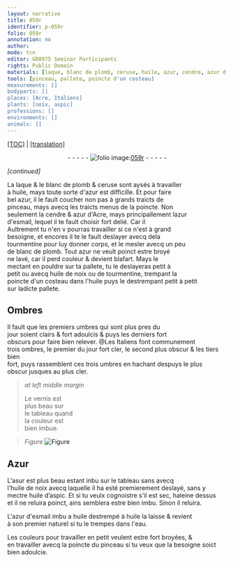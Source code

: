 ```yaml
---
layout: narrative
title: 059r
identifier: p-059r
folio: 059r
annotation: no
author:
mode: tcn
editor: GR8975 Seminar Participants
rights: Public Domain
materials: [laque, blanc de plomb, ceruse, huile, azur, cendre, azur d'Acre, azur d'esmail, tourmentine, huile de noix, vernis, Azur, asur, huile d’aspic, eau]
tools: [pinceau, pallete, poincte d'un costeau]
measurements: []
bodyparts: []
places: [Acre, Italiens]
plants: [noix, aspic]
professions: []
environments: []
animals: []
---
```


<p><a href="{{ site.baseurl }}/normalized/">[TOC]</a> | <a href="{{ site.baseurl }}/texts/p-059r_tl/" target="_blank">[translation]</a></p><div class="folio" align="center">- - - - - <a href="http://gallica.bnf.fr/ark:/12148/btv1b10500001g/f123.item" target="_blank"><img src="https://cu-mkp.github.io/2017-workshop-edition/assets/photo-icon.png" alt="folio image: " style="display:inline-block; margin-bottom:-3px;"/>059r</a> - - - - - </div>  
 
*[continued]*
  
La <span class="m">laque</span> & le <span class="m">blanc de plomb</span> & <span class="m">ceruse</span> sont aysés à travailler<br/> à <span class="m">huile</span>, mays toute sorte d'<span class="m">azur</span> est difficille. Et pour faire<br/> bel <span class="m">azur</span>, il le fault coucher non pas à grands traicts de<br/> <span class="tl">pinceau</span>, mays avecq les traicts menus de la poincte. Non<br/> seulem<span class="exp">ent</span> la <span class="m">cendre</span> & <span class="m">azur d'<span class="pl">Acre</span></span>, mays principallem<span class="exp">ent</span> l<span class="m">azur<br/> d'esmail</span>, lequel il te fault choisir fort delié. <span class="del">Car il</span><br/> Aultrement tu n'en <span class="del">v</span> pourras travailler si ce n'est à grand<br/> besoigne, et encores il te le fault deslayer avecq dela<br/> <span class="m">tourmentine</span> pour luy donner corps, et le mesler avecq un peu<br/> de <span class="m">blanc de plomb</span>. Tout <span class="m">azur</span> ne veult poinct estre broyé<br/> ne lavé, car il perd couleur & devient blafart. Mays le<br/> mectant en pouldre sur ta <span class="tl">pallete</span>, tu le deslayeras petit à<br/> petit ou avecq <span class="m">huile de <span class="pa">noix</span></span> ou de <span class="m">tourmentine</span>, trempant la<br/> <span class="tl">poincte d'un costeau</span> dans l'<span class="m">huile</span> puys le destrempant petit à petit<br/> sur ladicte <span class="tl">pallete</span>.

 
  

## Ombres

 
Il fault que les premiers umbres qui sont plus pres du<br/> jour soient clairs & fort adoulcis & puys les derniers fort<br/> obscurs pour faire bien relever. @Les <span class="pl">Italiens</span> font communement<br/> trois ombres, le premier du jour fort cler, le second plus obscur & les tiers bien<br/> fort, puys rassemblent ces trois umbres en hachant despuys le plus<br/> obscur jusques au plus cler.
 
> *at left middle margin*
> 
> 
>   Le <span class="m">vernis</span> est<br/> plus beau sur<br/> le tableau qua<span class="exp">n</span>d<br/> la couleur est<br/> bien imbue.
 
> *Figure*
> <a href="https://drive.google.com/open?id=0B9-oNrvWdlO5QWJmbC1RaG8zTGM" target="_blank"><img src="https://cu-mkp.github.io/GR8975-edition/assets/photo-icon.png" alt="Figure" style="display:inline-block; margin-bottom:-3px;"/></a>
 
 
  

## <span class="m">Azur</span>

 
L'<span class="m">asur</span> est plus beau estant inbu sur le tableau <span class="del">sans</span> avecq<br/> l'<span class="m">huile de <span class="pa">noix</span></span> avecq laquelle il ha esté premierem<span class="exp">ent</span> deslayé, sans y<br/> mectre <span class="m">huile d’<span class="pa">aspic</span></span>. Et si tu veulx cognoistre s'il est sec, haleine dessus<br/> et il ne reluira poinct, ains semblera estre bien imbu. Sinon il reluira.
 
L'<span class="m">azur d'esmail</span> <span class="del">imbu a <span class="m">huile</span></span> destrempé à <span class="m">huile</span> la laisse & revient<br/> à son premier naturel si tu le trempes dans l'<span class="m">eau</span>.
 
Les couleurs pour travailler en petit veulent estre fort broyées, &<br/> en travailler avecq la poincte du <span class="tl">pinceau</span> si tu veux que la besoigne soict<br/> bien adoulcie.
 
